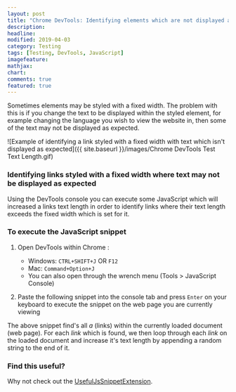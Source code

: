 ```yaml
---
layout: post
title: "Chrome DevTools: Identifying elements which are not displayed as expected"
description: 
headline: 
modified: 2019-04-03
category: Testing
tags: [Testing, DevTools, JavaScript]
imagefeature: 
mathjax: 
chart: 
comments: true
featured: true
---
```


Sometimes elements may be styled with a fixed width. The problem with this is if you change the text to be displayed within the styled element, for example changing the language you wish to view the website in, then some of the text may not be displayed as expected.

![Example of identifying a link styled with a fixed width with text which isn't displayed as expected]({{ site.baseurl }}/images/Chrome DevTools Test Text Length.gif)

### Identifying links styled with a fixed width where text may not be displayed as expected 
Using the DevTools console you can execute some JavaScript which will increased a links text length in order to identify links where their text length exceeds the fixed width which is set for it.

### To execute the JavaScript snippet

1. Open DevTools within Chrome :
	* Windows: `CTRL+SHIFT+J` OR `F12`
	* Mac: `Command+Option+J`
	* You can also open through the wrench menu (Tools > JavaScript Console)

2. Paste the following snippet into the console tab and press `Enter` on your keyboard to execute the snippet on the web page you are currently viewing

<script src="https://gist.github.com/vivrichards600/c26d5e81c08baa94df0cdf0566ceb27c.js"></script>

The above snippet find's all *a* (links) within the currently loaded document (web page). For each *link* which is found, we then loop through each *link* on the loaded document and increase it's text length by appending a random string to the end of it.

### Find this useful?

Why not check out the [UsefulJsSnippetExtension](https://github.com/eviltester/usefuljssnippetextension).